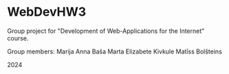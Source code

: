 # WebDevHW3
Group project for "Development of Web-Applications for the Internet" course.

Group members: 
    Marija Anna Baša
    Marta Elizabete Kivkule
    Matīss Bolšteins

2024
